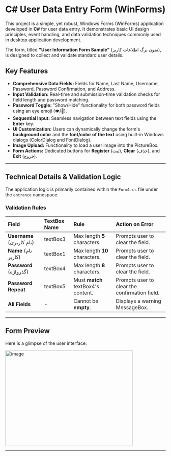 # C# User Data Entry Form (WinForms)

This project is a simple, yet robust, Windows Forms (WinForms) application developed in **C#** for user data entry. It demonstrates basic UI design principles, event handling, and data validation techniques commonly used in desktop application development.

The form, titled **"User Information Form Sample"** (نمون برگ اطلاعات کاربر), is designed to collect and validate standard user details.

## Key Features

* **Comprehensive Data Fields:** Fields for Name, Last Name, Username, Password, Password Confirmation, and Address.
* **Input Validation:** Real-time and submission-time validation checks for field length and password matching.
* **Password Toggle:** "Show/Hide" functionality for both password fields using an eye emoji ($\text{👁️/🙈}$).
* **Sequential Input:** Seamless navigation between text fields using the **Enter** key.
* **UI Customization:** Users can dynamically change the form's **background color** and the **font/color of the text** using built-in Windows dialogs ($\text{ColorDialog}$ and $\text{FontDialog}$).
* **Image Upload:** Functionality to load a user image into the $\text{PictureBox}$.
* **Form Actions:** Dedicated buttons for **Register** (ثبت), **Clear** (حذف), and **Exit** (خروج).

---

## Technical Details & Validation Logic

The application logic is primarily contained within the `Form1.cs` file under the `entrance` namespace.


### Validation Rules

| Field | $\text{TextBox}$ Name | Rule | Action on Error |
| :--- | :--- | :--- | :--- |
| **Username** (نام کاربری) | $\text{textBox3}$ | Max length **5** characters. | Prompts user to clear the field. |
| **Name** (نام کاربر) | $\text{textBox1}$ | Max length **10** characters. | Prompts user to clear the field. |
| **Password** (گذرواژه) | $\text{textBox4}$ | Max length **8** characters. | Prompts user to clear the field. |
| **Password Repeat** | $\text{textBox5}$ | Must **match** $\text{textBox4}$'s content. | Prompts user to clear the confirmation field. |
| **All Fields** | - | Cannot be **empty**. | Displays a warning $\text{MessageBox}$. |



---

## Form Preview

Here is a glimpse of the user interface:

<img width="400" height="300" alt="image" src="https://github.com/user-attachments/assets/afaf7557-b23d-43a0-b642-7b4a35fe1eb7" />

---
